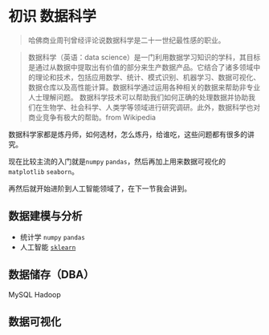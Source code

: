 # 初识 数据科学

> 哈佛商业周刊曾经评论说数据科学是二十一世纪最性感的职业。

> 数据科学（英语：data science）是一门利用数据学习知识的学科，其目标是通过从数据中提取出有价值的部分来生产数据产品。它结合了诸多领域中的理论和技术，包括应用数学、统计、模式识别、机器学习、数据可视化、数据仓库以及高性能计算。数据科学通过运用各种相关的数据来帮助非专业人士理解问题。 数据科学技术可以帮助我们如何正确的处理数据并协助我们在生物学、社会科学、人类学等领域进行研究调研。此外，数据科学也对商业竞争有极大的帮助。from Wikipedia


数据科学家都是炼丹师，如何选材，怎么炼丹，给谁吃，这些问题都有很多的讲究。


现在比较主流的入门就是`numpy` `pandas`，然后再加上用来数据可视化的`matplotlib` `seaborn`。

再然后就开始进阶到人工智能领域了，在下一节我会讲到。

## 数据建模与分析

- 统计学 `numpy` `pandas`
- 人工智能 [`sklearn`](sklearn)

## 数据储存（DBA）

MySQL Hadoop

## 数据可视化
